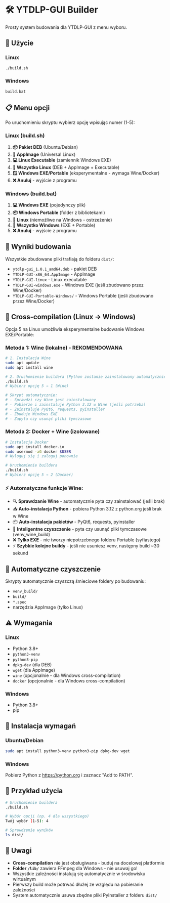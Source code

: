 # 🛠️ YTDLP-GUI Builder

Prosty system budowania dla YTDLP-GUI z menu wyboru.

## 🚀 Użycie

### Linux
```bash
./build.sh
```

### Windows
```cmd
build.bat
```

## 📋 Menu opcji

Po uruchomieniu skryptu wybierz opcję wpisując numer (1-5):

### Linux (build.sh)
1. **📦 Pakiet DEB** (Ubuntu/Debian) 
2. **🚀 AppImage** (Universal Linux)  
3. **💻 Linux Executable** (zamiennik Windows EXE)
4. **🎯 Wszystko Linux** (DEB + AppImage + Executable)
5. **🪟 Windows EXE/Portable** (eksperymentalne - wymaga Wine/Docker)
6. **❌ Anuluj** - wyjście z programu

### Windows (build.bat)
1. **💻 Windows EXE** (pojedynczy plik)
2. **📦 Windows Portable** (folder z bibliotekami)
3. **🐧 Linux** (niemożliwe na Windows - ostrzeżenie)
4. **🎯 Wszystko Windows** (EXE + Portable)
5. **❌ Anuluj** - wyjście z programu

## 📁 Wyniki budowania

Wszystkie zbudowane pliki trafiają do folderu `dist/`:

- `ytdlp-gui_1.0.1_amd64.deb` - pakiet DEB
- `YTDLP-GUI-x86_64.AppImage` - AppImage
- `YTDLP-GUI-linux` - Linux executable
- `YTDLP-GUI-windows.exe` - Windows EXE (jeśli zbudowano przez Wine/Docker)
- `YTDLP-GUI-Portable-Windows/` - Windows Portable (jeśli zbudowano przez Wine/Docker)

## 🍷 Cross-compilation (Linux → Windows)

Opcja 5 na Linux umożliwia eksperymentalne budowanie Windows EXE/Portable:

### Metoda 1: Wine (lokalne) - **REKOMENDOWANA**
```bash
# 1. Instalacja Wine
sudo apt update
sudo apt install wine

# 2. Uruchomienie buildera (Python zostanie zainstalowany automatycznie)
./build.sh
# Wybierz opcję 5 → 1 (Wine)

# Skrypt automatycznie:
# - Sprawdzi czy Wine jest zainstalowany
# - Pobierze i zainstaluje Python 3.12 w Wine (jeśli potrzeba)
# - Zainstaluje PyQt6, requests, pyinstaller
# - Zbuduje Windows EXE
# - Zapyta czy usunąć pliki tymczasowe
```

### Metoda 2: Docker + Wine (izolowane)
```bash
# Instalacja Docker
sudo apt install docker.io
sudo usermod -aG docker $USER
# Wyloguj się i zaloguj ponownie

# Uruchomienie buildera
./build.sh
# Wybierz opcję 5 → 2 (Docker)
```

### ⚡ Automatyczne funkcje Wine:
- 🔍 **Sprawdzanie Wine** - automatycznie pyta czy zainstalować (jeśli brak)
- 📥 **Auto-instalacja Python** - pobiera Python 3.12 z python.org jeśli brak w Wine
- 📦 **Auto-instalacja pakietów** - PyQt6, requests, pyinstaller
- 🧹 **Inteligentne czyszczenie** - pyta czy usunąć pliki tymczasowe (venv_wine_build)
- ❌ **Tylko EXE** - nie tworzy niepotrzebnego folderu Portable (syfiastego)
- ⚡ **Szybkie kolejne buildy** - jeśli nie usuniesz venv, następny build ~30 sekund

## 🧹 Automatyczne czyszczenie

Skrypty automatycznie czyszczą śmieciowe foldery po budowaniu:
- `venv_build/`
- `build/`
- `*.spec`
- narzędzia AppImage (tylko Linux)

## ⚠️ Wymagania

### Linux
- Python 3.8+
- `python3-venv`
- `python3-pip`
- `dpkg-dev` (dla DEB)
- `wget` (dla AppImage)
- `wine` (opcjonalnie - dla Windows cross-compilation)
- `docker` (opcjonalnie - dla Windows cross-compilation)

### Windows
- Python 3.8+
- pip

## 🔧 Instalacja wymagań

### Ubuntu/Debian
```bash
sudo apt install python3-venv python3-pip dpkg-dev wget
```

### Windows
Pobierz Python z https://python.org i zaznacz "Add to PATH".

## 🎯 Przykład użycia

```bash
# Uruchomienie buildera
./build.sh

# Wybór opcji (np. 4 dla wszystkiego)
Twój wybór (1-5): 4

# Sprawdzenie wyników
ls dist/
```

## 📝 Uwagi

- **Cross-compilation** nie jest obsługiwana - buduj na docelowej platformie
- **Folder `/lib/`** zawiera FFmpeg dla Windows - nie usuwaj go!
- Wszystkie zależności instalują się automatycznie w środowisku wirtualnym
- Pierwszy build może potrwać dłużej ze względu na pobieranie zależności
- System automatycznie usuwa zbędne pliki PyInstaller z folderu `dist/`
